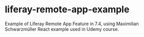 # liferay-remote-app-example
Example of Liferay Remote App Feature in 7.4, using Maximilian Schwarzmüller React example used in Udemy course.
